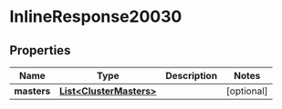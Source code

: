 

# InlineResponse20030

## Properties

Name | Type | Description | Notes
------------ | ------------- | ------------- | -------------
**masters** | [**List&lt;ClusterMasters&gt;**](ClusterMasters.md) |  |  [optional]



